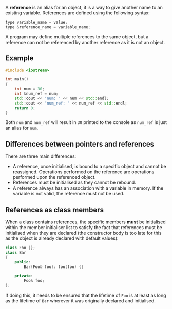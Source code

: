 A **reference** is an alias for an object, it is a way to give another name to an existing variable. References are defined using the following syntax:

```cpp
type variable_name = value;
type &reference_name = variable_name;
```

A program may define multiple references to the same object, but a reference can not be referenced by another reference as it is not an object.
## Example

```cpp
#include <iostream>

int main()
{
    int num = 30;
    int &num_ref = num;
    std::cout << "num: " << num << std::endl;
    std::cout << "num_ref: " << num_ref << std::endl;
    return 0;
}
```

Both `num` and `num_ref` will result in `30` printed to the console as `num_ref` is just an alias for `num`.

## Differences between pointers and references

There are three main differences:

- A reference, once initialised, is bound to a specific object and cannot be reassigned. Operations performed on the reference are operations performed upon the referenced object.
- References must be initialised as they cannot be rebound.
- A reference always has an association with a variable in memory. If the variable is not valid, the reference must not be used.

## References as class members
When a class contains references, the specific members **must** be initialised within the member initialiser list to satisfy the fact that references must be initialised when they are declared (the constructor body is too late for this as the object is already declared with default values):

```cpp
class Foo {};
class Bar
{
	public:
		Bar(Foo& foo): foo(foo) {}

	private:
		Foo& foo;
};
```

If doing this, it needs to be ensured that the lifetime of `Foo` is at least as long as the lifetime of `Bar` wherever it was originally declared and initialised.